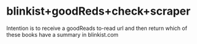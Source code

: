 # blinkist+goodReds+check+scraper
 Intention is to receive a goodReads to-read url and then return which of these books have a summary in blinkist.com
